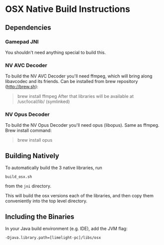 # OSX Native Build Instructions

## Dependencies

### Gamepad JNI

You shouldn't need anything special to build this.

### NV AVC Decoder

To build the NV AVC Decoder you'll need ffmpeg, which will bring along libavcodec and its friends.
Can be installed from brew repository (http://brew.sh):
> brew install ffmpeg
After that libraries will be available at /usr/local/lib/ (symlinked)

### NV Opus Decoder

To build the NV Opus Decoder you'll need opus (libopus).
Same as ffmpeg. Brew install command:
> brew install opus

## Building Natively

To automatically build the 3 native libraries, run 

    build_osx.sh

from the `jni` directory.

This will build the osx versions each of the libraries, and then copy them conveniently into the top level directory. 

## Including the Binaries

In your Java build environment (e.g. IDE), add the JVM flag:

    -Djava.library.path=[limelight-pc]/libs/osx


